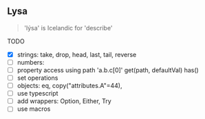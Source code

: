 ## Lysa

> 'lýsa' is Icelandic for 'describe'

TODO

-   [x] strings: take, drop, head, last, tail, reverse
-   [ ] numbers:
-   [ ] property access using path 'a.b.c[0]' get(path, defaultVal) has()
-   [ ] set operations
-   [ ] objects: eq, copy("attributes.A"=44),
-   [ ] use typescript
-   [ ] add wrappers: Option, Either, Try
-   [ ] use macros
